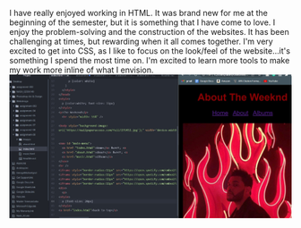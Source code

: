 I have really enjoyed working in HTML. It was brand new for me at the beginning of the semester, but it is something that I have come to love. I enjoy the problem-solving and the construction of the websites. It has been challenging at times, but rewarding when it all comes together.
I'm very excited to get into CSS, as I like to focus on the look/feel of the website...it's something I spend the most time on. I'm excited to learn more tools to make my work more inline of what I envision.
![Screenshot](./images/Screenshot9.jpg)
